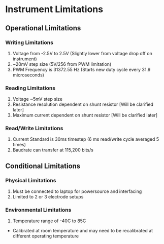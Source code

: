 # Instrument Limitations

## Operational Limitations

### Writing Limitations
1. Voltage from -2.5V to 2.5V (Slightly lower from voltage drop off on instrument)
1. ~20mV step size (5V/256 from PWM limitation)
1. PWM Frequency is 31372.55 Hz (Starts new duty cycle every 31.9 microseconds)

### Reading Limitations
1. Voltage ~5mV step size
1. Resistance resolution dependent on shunt resistor [Will be clarified later]
1. Maximum current dependent on shunt resistor [Will be clarified later]

### Read/Write Limitations
1. Current Standard is 30ms timestep (6 ms read/write cycle averaged 5 times)
1. Baudrate can transfer at 115,200 bits/s

## Conditional Limitations

### Physical Limitations
1. Must be connected to laptop for powersource and interfacing
1. Limited to 2 or 3 electrode setups

### Environmental Limitations
1. Temperature range of -40C to 85C
  * Calibrated at room temperature and may need to be recalibrated at different operating temperature
